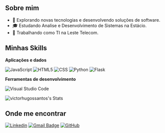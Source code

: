 ## Sobre mim

- 🤔 Explorando novas tecnologias e desenvolvendo soluções de software.
- 🎓 Estudando Analise e Desenvolvimento de Sistemas na Estácio.
- 💼 Trabalhando como TI na Leste Telecom.

## Minhas Skills

**Aplicações e dados**

![JavaScript](https://img.shields.io/badge/-JavaScript-333333?style=flat&logo=javascript)
![HTML5](https://img.shields.io/badge/-HTML5-333333?style=flat&logo=HTML5)
![CSS](https://img.shields.io/badge/-CSS-333333?style=flat&logo=CSS3&logoColor=1572B6)
![Python](https://img.shields.io/badge/-Python-333333?style=flat&logo=python)
![Flask](https://img.shields.io/badge/-Flask-333333?style=flat&logo=Flask)


**Ferramentas de desenvolvimento**

![Visual Studio Code](https://img.shields.io/badge/-Visual%20Studio%20Code-333333?style=flat&logo=visual-studio-code&logoColor=007ACC)

![victorhugossantos's Stats](https://github-readme-stats.vercel.app/api?username=victorhugossantos&theme=radical&show_icons=true&hide_border=true&count_private=false)

## Onde me encontrar

[![Linkedin](https://img.shields.io/badge/-victorhugossantos-blue?style=flat-square&logo=Linkedin&logoColor=white&link=https://www.linkedin.com/in/victorhugossantos/)](https://www.linkedin.com/in/victorhugossantos/)
[![Gmail Badge](https://img.shields.io/badge/-victorhugossantos@gmail.com-006bed?style=flat-square&logo=Gmail&logoColor=white&link=mailto:victorhugossantos@gmail.com)](mailto:victorhugossantos)
[![GitHub](https://img.shields.io/github/followers/iuricode?label=follow&style=social)](https://github.com/victorhugossantos)
